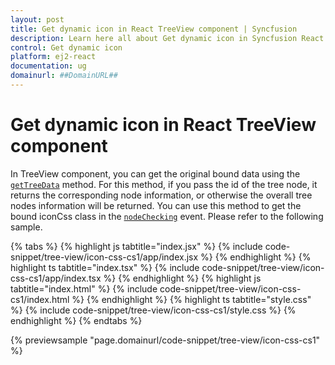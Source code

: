 ```yaml
---
layout: post
title: Get dynamic icon in React TreeView component | Syncfusion
description: Learn here all about Get dynamic icon in Syncfusion React TreeView component of Syncfusion Essential JS 2 and more.
control: Get dynamic icon 
platform: ej2-react
documentation: ug
domainurl: ##DomainURL##
---
```


# Get dynamic icon in React TreeView component

In TreeView component, you can get the original bound data using the [`getTreeData`](https://ej2.syncfusion.com/react/documentation/api/treeview#gettreedata) method. For this method, if you pass the id of the tree node, it returns the corresponding node information, or otherwise the overall tree nodes information will be returned. You can use this method to get the bound iconCss class in the [`nodeChecking`](https://ej2.syncfusion.com/react/documentation/api/treeview#nodechecking) event. Please refer to the following sample.

{% tabs %}
{% highlight js tabtitle="index.jsx" %}
{% include code-snippet/tree-view/icon-css-cs1/app/index.jsx %}
{% endhighlight %}
{% highlight ts tabtitle="index.tsx" %}
{% include code-snippet/tree-view/icon-css-cs1/app/index.tsx %}
{% endhighlight %}
{% highlight js tabtitle="index.html" %}
{% include code-snippet/tree-view/icon-css-cs1/index.html %}
{% endhighlight %}
{% highlight ts tabtitle="style.css" %}
{% include code-snippet/tree-view/icon-css-cs1/style.css %}
{% endhighlight %}
{% endtabs %}

 {% previewsample "page.domainurl/code-snippet/tree-view/icon-css-cs1" %}